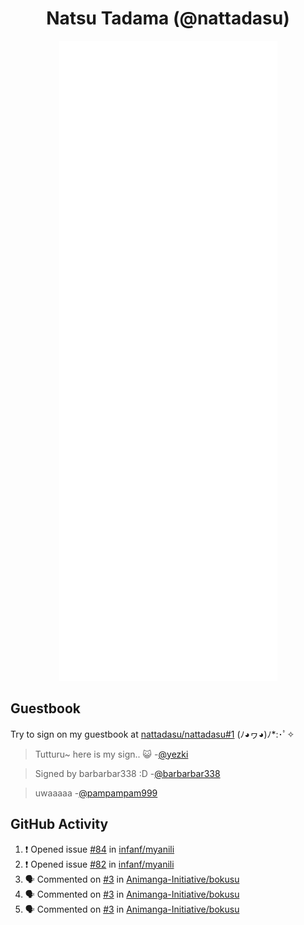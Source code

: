 <div align="center">

# Natsu Tadama (@nattadasu)

![Github Metrics](github-metrics.svg)
</div>

## Guestbook

Try to sign on my guestbook at [nattadasu/nattadasu#1](https://github.com/nattadasu/nattadasu/issues/1) (ﾉ◕ヮ◕)ﾉ\*:･ﾟ✧

<!--START:guestbook-->
> Tutturu~  here is my sign.. :smiley_cat: 
> -[@yezki](https://github.com/yezki)

> Signed by barbarbar338 :D
> -[@barbarbar338](https://github.com/barbarbar338)

> uwaaaaa
> -[@pampampam999](https://github.com/pampampam999)
<!--END:guestbook-->

## GitHub Activity
<!--START_SECTION:activity-->
1. ❗ Opened issue [#84](https://github.com/infanf/myanili/issues/84) in [infanf/myanili](https://github.com/infanf/myanili)
2. ❗ Opened issue [#82](https://github.com/infanf/myanili/issues/82) in [infanf/myanili](https://github.com/infanf/myanili)
3. 🗣 Commented on [#3](https://github.com/Animanga-Initiative/bokusu/issues/3#issuecomment-1979530383) in [Animanga-Initiative/bokusu](https://github.com/Animanga-Initiative/bokusu)
4. 🗣 Commented on [#3](https://github.com/Animanga-Initiative/bokusu/issues/3#issuecomment-1978787256) in [Animanga-Initiative/bokusu](https://github.com/Animanga-Initiative/bokusu)
5. 🗣 Commented on [#3](https://github.com/Animanga-Initiative/bokusu/issues/3#issuecomment-1964700684) in [Animanga-Initiative/bokusu](https://github.com/Animanga-Initiative/bokusu)
<!--END_SECTION:activity-->
